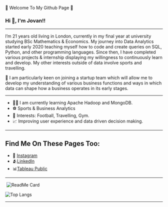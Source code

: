 💫 Welcome To My Github Page 💫


### Hi 👋, I'm Jovan!!
---

I’m 21 years old living in London, currently in my final year at university studying BSc Mathematics & Economics. My journey into Data Analytics started early 2020 teaching myself how to code and create queries on SQL, Python, and other programming languages. Since then, I have completed various projects & internship displaying my willingness to continuously learn and develop. My other interests outside of data involve sports and travelling.

🔑 I am particularly keen on joining a startup team which will allow me to develop my understanding of various business functions and ways in which data can shape how a business operates in its early stages. 

---


- 👨‍💻 I am currently learning Apache Hadoop and MongoDB.
- ⚽️ Sports & Business Analytics 
- 🦓 Interests: Football, Travelling, Gym.
- 📈 Improving user experience and data driven decision making.

---
## Find Me On These Pages Too:
<ul>
<li><g-emoji class="g-emoji" alis="iphone" fallback-src="https://github.githubassets.com/images/icons/emoji/unicode/1f4f1.png">📱</g-emoji> <a
href="https://www.instagram.com/jm9.codes/">Instagram</a> </li>                                                                                                                                                                                                                                                                                                                                                                                                                                       
<li><g-emoji class="g-emoji" alis="collaboration" fallback-src="https://github.githubassets.com/images/icons/emoji/unicode/1f4ca.png">🫂</g-emoji><a href="https://www.linkedin.com/in/jovan-mann/">LinkedIn</a> </li>
  
  
<li><g-emoji class="g-emoji" alis="bar_chart" fallback-src="https://github.githubassets.com/images/icons/emoji/unicode/1f4ca.png">📊</g-emoji><a href="https://public.tableau.com/app/profile/jovanmann">Tableau Public</a> </li>  

</ul>

---

![<Title for your card>](https://github-readme-stats.vercel.app/api?username=JovanMann&show_icons=true&theme=radical)
  ![ReadMe Card](https://github-readme-stats.vercel.app/api/?username=JovanMann)
  
  ![Top Langs](https://github-readme-stats.vercel.app/api/top-langs/?username=JovanMann)

---

 



